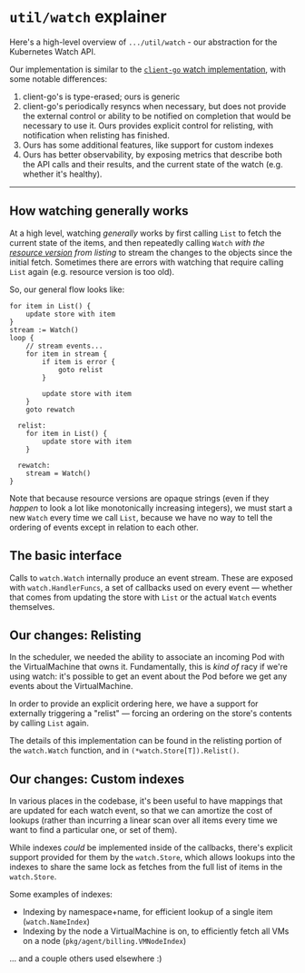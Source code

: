# `util/watch` explainer

Here's a high-level overview of `.../util/watch` - our abstraction for the Kubernetes Watch API.

Our implementation is similar to the [`client-go` watch implementation], with some notable
differences:

1. client-go's is type-erased; ours is generic
2. client-go's periodically resyncs when necessary, but does not provide the external control or
   ability to be notified on completion that would be necessary to use it. Ours provides explicit
   control for relisting, with notification when relisting has finished.
3. Ours has some additional features, like support for custom indexes
4. Ours has better observability, by exposing metrics that describe both the API calls and their
   results, and the current state of the watch (e.g. whether it's healthy).

[`client-go` watch implementation]: https://pkg.go.dev/k8s.io/client-go/tools/watch

---

## How watching generally works

At a high level, watching _generally_ works by first calling `List` to fetch the current state of
the items, and then repeatedly calling `Watch` _with the [resource version] from listing_ to stream
the changes to the objects since the initial fetch. Sometimes there are errors with watching that
require calling `List` again (e.g. resource version is too old).

[resource version]: https://kubernetes.io/docs/reference/using-api/api-concepts/#resource-versions

So, our general flow looks like:

```
for item in List() {
    update store with item
}
stream := Watch()
loop {
    // stream events...
    for item in stream {
        if item is error {
            goto relist
        }

        update store with item
    }
    goto rewatch

  relist:
    for item in List() {
        update store with item
    }

  rewatch:
    stream = Watch()
}
```

Note that because resource versions are opaque strings (even if they _happen_ to look a lot like
monotonically increasing integers), we must start a new `Watch` every time we call `List`, because
we have no way to tell the ordering of events except in relation to each other.

## The basic interface

Calls to `watch.Watch` internally produce an event stream. These are exposed with
`watch.HandlerFuncs`, a set of callbacks used on every event — whether that comes from updating the
store with `List` or the actual `Watch` events themselves.

## Our changes: Relisting

In the scheduler, we needed the ability to associate an incoming Pod with the VirtualMachine that
owns it. Fundamentally, this is _kind of_ racy if we're using watch: it's possible to get an event
about the Pod before we get any events about the VirtualMachine.

In order to provide an explicit ordering here, we have a support for externally triggering a
"relist" — forcing an ordering on the store's contents by calling `List` again.

The details of this implementation can be found in the relisting portion of the `watch.Watch`
function, and in `(*watch.Store[T]).Relist()`.

## Our changes: Custom indexes

In various places in the codebase, it's been useful to have mappings that are updated for each watch
event, so that we can amortize the cost of lookups (rather than incurring a linear scan over all
items every time we want to find a particular one, or set of them).

While indexes _could_ be implemented inside of the callbacks, there's explicit support provided for
them by the `watch.Store`, which allows lookups into the indexes to share the same lock as fetches
from the full list of items in the `watch.Store`.

Some examples of indexes:

- Indexing by namespace+name, for efficient lookup of a single item (`watch.NameIndex`)
- Indexing by the node a VirtualMachine is on, to efficiently fetch all VMs on a node
    (`pkg/agent/billing.VMNodeIndex`)

... and a couple others used elsewhere :)
